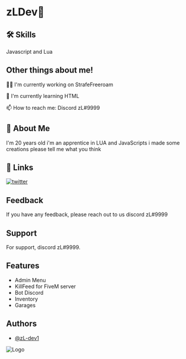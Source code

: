 
# zLDev💯



## 🛠 Skills
Javascript and Lua


## Other things about me!
👩‍💻 I'm currently working on StrafeFreeroam

🧠 I'm currently learning HTML

📫 How to reach me: Discord zL#9999



## 🚀 About Me
I'm 20 years old i'm an apprentice in LUA and JavaScripts i made some creations please tell me what you think


## 🔗 Links
[![twitter](https://img.shields.io/badge/twitter-1DA1F2?style=for-the-badge&logo=twitter&logoColor=white)](https://twitter.com/RLzL999)


## Feedback

If you have any feedback, please reach out to us discord zL#9999


## Support

For support, discord zL#9999.


## Features

- Admin Menu
- KillFeed for FiveM server
- Bot Discord
- Inventory
- Garages


## Authors

- [@zL-dev1](https://github.com/zL-dev1)


![Logo](https://media.discordapp.net/attachments/1095543351845081088/1095602240850505808/Capture_decran_2023-04-12_003908.png?width=352&height=249)


